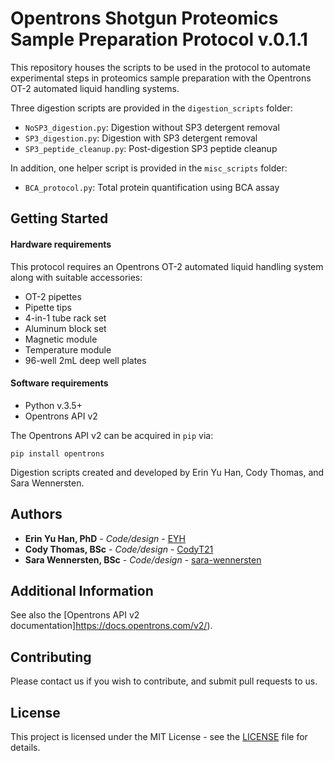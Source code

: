 # Opentrons Shotgun Proteomics Sample Preparation Protocol v.0.1.1

This repository houses the scripts to be used in the protocol to automate  experimental steps in proteomics sample preparation with the Opentrons OT-2 automated liquid handling systems.

Three digestion scripts are provided in the `digestion_scripts` folder:

- `NoSP3_digestion.py`: Digestion without SP3 detergent removal
- `SP3_digestion.py`: Digestion with SP3 detergent removal
- `SP3_peptide_cleanup.py`: Post-digestion SP3 peptide cleanup

In addition, one helper script is provided in the `misc_scripts` folder:

- `BCA_protocol.py`: Total protein quantification using BCA assay


## Getting Started


#### Hardware requirements

This protocol requires an Opentrons OT-2 automated liquid handling system along with suitable accessories:

- OT-2 pipettes
- Pipette tips
- 4-in-1 tube rack set
- Aluminum block set
- Magnetic module
- Temperature module
- 96-well 2mL deep well plates

#### Software requirements

- Python v.3.5+
- Opentrons API v2

The Opentrons API v2 can be acquired in `pip` via:

```
pip install opentrons
```



Digestion scripts created and developed by Erin Yu Han, Cody Thomas, and Sara Wennersten. 


## Authors

* **Erin Yu Han, PhD** - *Code/design* - [EYH](https://github.com/ErinYH)
* **Cody Thomas, BSc** - *Code/design* - [CodyT21](https://github.com/CodyT21)
* **Sara Wennersten, BSc** - *Code/design* - [sara-wennersten](https://github.com/sara-wennersten)

## Additional Information

See also the [Opentrons API v2 documentation]https://docs.opentrons.com/v2/).

## Contributing

Please contact us if you wish to contribute, and submit pull requests to us.


## License

This project is licensed under the MIT License - see the [LICENSE](LICENSE) file for details.